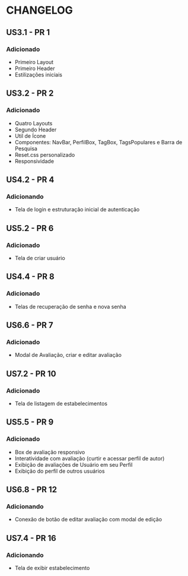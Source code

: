 # CHANGELOG

## US3.1 - PR 1

### Adicionado

- Primeiro Layout
- Primeiro Header
- Estilizações iniciais

## US3.2 - PR 2

### Adicionado

- Quatro Layouts
- Segundo Header
- Util de Ícone
- Componentes: NavBar, PerfilBox, TagBox, TagsPopulares e Barra de Pesquisa
- Reset.css personalizado
- Responsividade

## US4.2 - PR 4

### Adicionando

- Tela de login e estruturação inicial de autenticação

## US5.2 - PR 6

### Adicionado

- Tela de criar usuário

## US4.4 - PR 8

### Adicionado

- Telas de recuperação de senha e nova senha

## US6.6 - PR 7

### Adicionado

- Modal de Avaliação, criar e editar avaliação

## US7.2 - PR 10

### Adicionado

- Tela de listagem de estabelecimentos

## US5.5 - PR 9

### Adicionado

- Box de avaliação responsivo
- Interatividade com avaliação (curtir e acessar perfil de autor)
- Exibição de avaliações de Usuário em seu Perfil
- Exibição do perfil de outros usuários

## US6.8 - PR 12

### Adicionando

- Conexão de botão de editar avaliação com modal de edição

## US7.4 - PR 16

### Adicionando 

- Tela de exibir estabelecimento